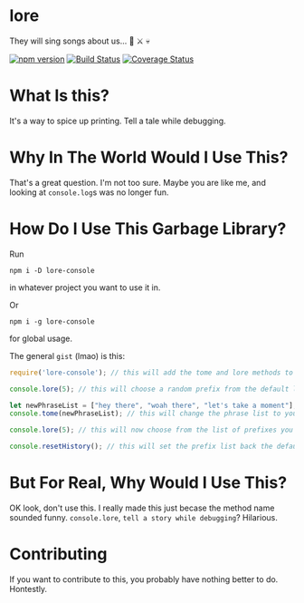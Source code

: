 # lore
They will sing songs about us... 🐉 ⚔ 💀

[![npm version](https://badge.fury.io/js/lore-console.svg)](https://badge.fury.io/js/lore-console)
[![Build Status](https://travis-ci.org/HunterEl/lore.svg?branch=master)](https://travis-ci.org/HunterEl/lore)
[![Coverage Status](https://coveralls.io/repos/github/HunterEl/lore/badge.svg?branch=master)](https://coveralls.io/github/HunterEl/lore?branch=master)

# What Is this?
It's a way to spice up printing. Tell a tale while debugging.

# Why In The World Would I Use This?
That's a great question. I'm not too sure. Maybe you are like me, and looking at `console.log`s was no longer fun. 

# How Do I Use This Garbage Library?
Run 

`npm i -D lore-console` 

in whatever project you want to use it in. 

Or 

`npm i -g lore-console` 

for global usage.


The general `gist` (lmao) is this:
```javascript
require('lore-console'); // this will add the tome and lore methods to the console object.

console.lore(5); // this will choose a random prefix from the default list and add your value as the suffix.

let newPhraseList = ["hey there", "woah there", "let's take a moment"];
console.tome(newPhraseList); // this will change the phrase list to your preferred story (so funny, right?)

console.lore(5); // this will now choose from the list of prefixes you provided and your value as the suffix.

console.resetHistory(); // this will set the prefix list back the defaults.
```

# But For Real, Why Would I Use This?
OK look, don't use this. I really made this just becase the method name sounded funny. `console.lore`, `tell a story while debugging`? Hilarious.

# Contributing
If you want to contribute to this, you probably have nothing better to do. Hontestly. 

